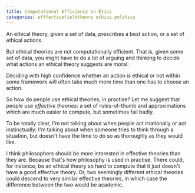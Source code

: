 ```yaml
---
title: Computational Efficiency in Etics 
categories: efffectivefieldtheory ethics politics 
---
```


An ethical theory, given a set of data, prescribes a best action, or a set of
ethical actions.

But ethical theories are not computationally efficient. That is, given some set
of  data, you
might have to do a lot of arguing and thinking to decide what actions an
ethical theory suggests are moral.

Deciding with high confidence whether an action is ethical or not within
some framework will often take much more time than one has to choose an action.

So how do people use ethical theories, in practise? Let me suggest that people
use *effective theories*: a set of rules-of-thumb and approximations which are
much easier to compute, but sometimes fail badly.

To be totally clear, I'm not talking about when people act irrationally or act instinctually: I'm
talking about when someone tries to think through a situation, but doesn't have
the time to do so as thoroughly as they would like. 

I think philosophers should be more interested in effective theories than they are. Because that's how
philosophy is used in practise. There could, for instance, be an ethical theory so hard to
compute that it just doesn't have a good effective theory. Or, two seemingly different
ethical theories could descend to very similar effective theories, in which case
the difference between the two would be academic.

